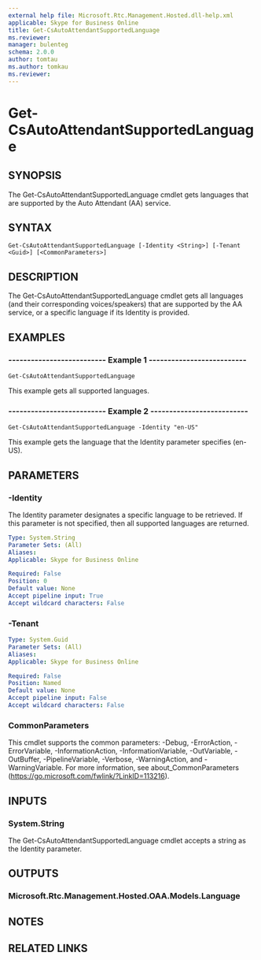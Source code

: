 ```yaml
---
external help file: Microsoft.Rtc.Management.Hosted.dll-help.xml
applicable: Skype for Business Online
title: Get-CsAutoAttendantSupportedLanguage
ms.reviewer: 
manager: bulenteg
schema: 2.0.0
author: tomtau
ms.author: tomkau
ms.reviewer:
---
```


# Get-CsAutoAttendantSupportedLanguage

## SYNOPSIS
The Get-CsAutoAttendantSupportedLanguage cmdlet gets languages that are supported by the Auto Attendant (AA) service.

## SYNTAX

```
Get-CsAutoAttendantSupportedLanguage [-Identity <String>] [-Tenant <Guid>] [<CommonParameters>]
```

## DESCRIPTION
The Get-CsAutoAttendantSupportedLanguage cmdlet gets all languages (and their corresponding voices/speakers) that are supported by the AA service, or a specific language if its Identity is provided.

## EXAMPLES

### -------------------------- Example 1 --------------------------
```
Get-CsAutoAttendantSupportedLanguage
```

This example gets all supported languages.

### -------------------------- Example 2 --------------------------
```
Get-CsAutoAttendantSupportedLanguage -Identity "en-US"
```

This example gets the language that the Identity parameter specifies (en-US).

## PARAMETERS

### -Identity
The Identity parameter designates a specific language to be retrieved. If this parameter is not specified, then all supported languages are returned.

```yaml
Type: System.String
Parameter Sets: (All)
Aliases:
Applicable: Skype for Business Online

Required: False
Position: 0
Default value: None
Accept pipeline input: True
Accept wildcard characters: False
```

### -Tenant

```yaml
Type: System.Guid
Parameter Sets: (All)
Aliases:
Applicable: Skype for Business Online

Required: False
Position: Named
Default value: None
Accept pipeline input: False
Accept wildcard characters: False
```

### CommonParameters
This cmdlet supports the common parameters: -Debug, -ErrorAction, -ErrorVariable, -InformationAction, -InformationVariable, -OutVariable, -OutBuffer, -PipelineVariable, -Verbose, -WarningAction, and -WarningVariable. For more information, see about_CommonParameters (https://go.microsoft.com/fwlink/?LinkID=113216).

## INPUTS

### System.String
The Get-CsAutoAttendantSupportedLanguage cmdlet accepts a string as the Identity parameter.

## OUTPUTS

### Microsoft.Rtc.Management.Hosted.OAA.Models.Language


## NOTES

## RELATED LINKS

